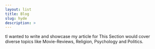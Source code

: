 ```yaml
---
layout: list
title: Blog
slug: hyde
description: >
---
```

 tI wanted to write and showcase my article for This Section would cover diverse topics like Movie-Reviews, Religion, Psychology and Politics.  